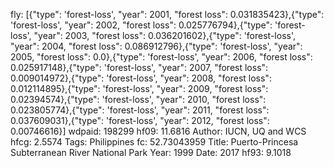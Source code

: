 fly: [{"type": 'forest-loss', "year": 2001, "forest loss": 0.031835423},{"type": 'forest-loss', "year": 2002, "forest loss": 0.025776794},{"type": 'forest-loss', "year": 2003, "forest loss": 0.036201602},{"type": 'forest-loss', "year": 2004, "forest loss": 0.086912796},{"type": 'forest-loss', "year": 2005, "forest loss": 0.0},{"type": 'forest-loss', "year": 2006, "forest loss": 0.025917148},{"type": 'forest-loss', "year": 2007, "forest loss": 0.009014972},{"type": 'forest-loss', "year": 2008, "forest loss": 0.012114895},{"type": 'forest-loss', "year": 2009, "forest loss": 0.02394574},{"type": 'forest-loss', "year": 2010, "forest loss": 0.023805774},{"type": 'forest-loss', "year": 2011, "forest loss": 0.037609031},{"type": 'forest-loss', "year": 2012, "forest loss": 0.00746616}]
wdpaid: 198299
hf09: 11.6816
Author: IUCN, UQ and WCS
hfcg: 2.5574
Tags: Philippines
fc: 52.73043959
Title: Puerto-Princesa Subterranean River National Park
Year: 1999
Date: 2017
hf93: 9.1018
